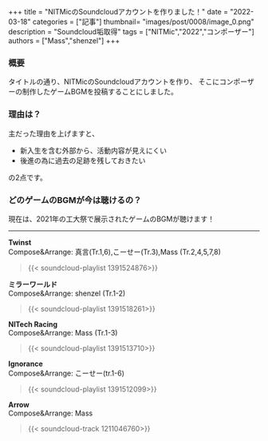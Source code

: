 +++
title = "NITMicのSoundcloudアカウントを作りました！"
date = "2022-03-18"
categories = ["記事"]
thumbnail= "images/post/0008/image_0.png"
description = "Soundcloud垢取得"
tags = ["NITMic","2022","コンポーザー"]
authors = ["Mass","shenzel"]
+++

### 概要
タイトルの通り、NITMicのSoundcloudアカウントを作り、
そこにコンポーザーの制作したゲームBGMを投稿することにしました。

### 理由は？
主だった理由を上げますと、


* 新入生を含む外部から、活動内容が見えにくい
* 後進の為に過去の足跡を残しておきたい

の2点です。

### どのゲームのBGMが今は聴けるの？
現在は、2021年の工大祭で展示されたゲームのBGMが聴けます！

***

**Twinst**  
Compose&Arrange: 真言(Tr.1,6),こーせー(Tr.3),Mass (Tr.2,4,5,7,8)
> {{< soundcloud-playlist 1391524876>}}

**ミラーワールド**  
Compose&Arrange: shenzel (Tr.1-2)
> {{< soundcloud-playlist 1391518261>}}

**NITech Racing**  
Compose&Arrange: Mass (Tr.1-3)
> {{< soundcloud-playlist 1391513710>}}

**Ignorance**  
Compose&Arrange: こーせー(tr.1-6)
> {{< soundcloud-playlist 1391512099>}}

**Arrow**  
Compose&Arrange: Mass
> {{< soundcloud-track 1211046760>}}